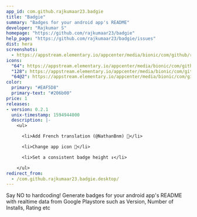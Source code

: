```yaml
---
app_id: com.github.rajkumaar23.badgie
title: "Badgie"
summary: "Badges for your android app's README"
developer: "Rajkumar S"
homepage: "https://github.com/rajkumaar23/badgie"
help_page: "https://github.com/rajkumaar23/badgie/issues"
dist: hera
screenshots:
  - https://appstream.elementary.io/appcenter/media/bionic/com/github/rajkumaar23.badgie/C2BFCA9F90438A34772ED1EC9B245DB1/screenshots/image-1_orig.png
icons:
  "64": https://appstream.elementary.io/appcenter/media/bionic/com/github/rajkumaar23.badgie/C2BFCA9F90438A34772ED1EC9B245DB1/icons/64x64/com.github.rajkumaar23.badgie_com.github.rajkumaar23.badgie.png
  "128": https://appstream.elementary.io/appcenter/media/bionic/com/github/rajkumaar23.badgie/C2BFCA9F90438A34772ED1EC9B245DB1/icons/128x128/com.github.rajkumaar23.badgie_com.github.rajkumaar23.badgie.png
  "64@2": https://appstream.elementary.io/appcenter/media/bionic/com/github/rajkumaar23.badgie/C2BFCA9F90438A34772ED1EC9B245DB1/icons/64x64@2/com.github.rajkumaar23.badgie_com.github.rajkumaar23.badgie.png
color:
  primary: "#EAF5D8"
  primary-text: "#206b00"
price: 1
releases:
- version: 0.2.1
  unix-timestamp: 1594944000
  description: |-
    <ul>

      <li>Add French translation (@NathanBnm) 🍟️</li>

      <li>Change app icon 🎉️</li>

      <li>Set a consistent badge height ↕️</li>

    </ul>
redirect_from:
  - /com.github.rajkumaar23.badgie.desktop/
---
```


<p>Say NO to hardcoding! Generate badges for your android app&apos;s README with realtime data from Google Playstore such as Version, Number of Installs, Rating etc</p>